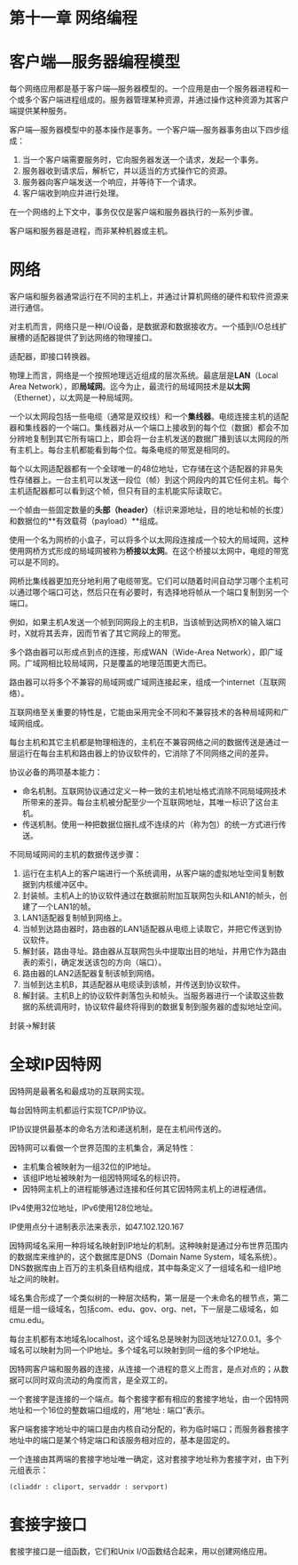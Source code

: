 # 第十一章 网络编程

# 客户端—服务器编程模型

每个网络应用都是基于客户端—服务器模型的。一个应用是由一个服务器进程和一个或多个客户端进程组成的。服务器管理某种资源，并通过操作这种资源为其客户端提供某种服务。

客户端—服务器模型中的基本操作是事务。一个客户端—服务器事务由以下四步组成：

1.  当一个客户端需要服务时，它向服务器发送一个请求，发起一个事务。
2.  服务器收到请求后，解析它，并以适当的方式操作它的资源。
3.  服务器向客户端发送一个响应，并等待下一个请求。
4.  客户端收到响应并进行处理。

在一个网络的上下文中，事务仅仅是客户端和服务器执行的一系列步骤。

客户端和服务器是进程，而非某种机器或主机。

# 网络

客户端和服务器通常运行在不同的主机上，并通过计算机网络的硬件和软件资源来进行通信。

对主机而言，网络只是一种I/O设备，是数据源和数据接收方。一个插到I/O总线扩展槽的适配器提供了到达网络的物理接口。

适配器，即接口转换器。

物理上而言，网络是一个按照地理远近组成的层次系统。最底层是**LAN**（Local Area Network），即**局域网**。迄今为止，最流行的局域网技术是**以太网**（Ethernet），以太网是一种局域网。

一个以太网段包括一些电缆（通常是双绞线）和一个**集线器**。电缆连接主机的适配器和集线器的一个端口。集线器对从一个端口上接收到的每个位（数据）都会不加分辨地复制到其它所有端口上，即会将一台主机发送的数据广播到该以太网段的所有主机上。每台主机都能看到每个位。每条电缆的带宽是相同的。

每个以太网适配器都有一个全球唯一的48位地址，它存储在这个适配器的非易失性存储器上。一台主机可以发送一段位（帧）到这个网段内的其它任何主机。每个主机适配器都可以看到这个帧，但只有目的主机能实际读取它。

一个帧由一些固定数量的**头部（header）**（标识来源地址，目的地址和帧的长度）和数据位的**有效载荷（payload）**组成。

使用一个名为网桥的小盒子，可以将多个以太网段连接成一个较大的局域网，这种使用网桥方式形成的局域网被称为**桥接以太网**。在这个桥接以太网中，电缆的带宽可以是不同的。

网桥比集线器更加充分地利用了电缆带宽。它们可以随着时间自动学习哪个主机可以通过哪个端口可达，然后只在有必要时，有选择地将帧从一个端口复制到另一个端口。

例如，如果主机A发送一个帧到同网段上的主机B，当该帧到达网桥X的输入端口时，X就将其丢弃，因而节省了其它网段上的带宽。

多个路由器可以形成点到点的连接，形成WAN（Wide-Area Network），即广域网。广域网相比较局域网，只是覆盖的地理范围更大而已。

路由器可以将多个不兼容的局域网或广域网连接起来，组成一个internet（互联网络）。



互联网络至关重要的特性是，它能由采用完全不同和不兼容技术的各种局域网和广域网组成。

每台主机和其它主机都是物理相连的，主机在不兼容网络之间的数据传送是通过一层运行在每台主机和路由器上的协议软件的，它消除了不同网络之间的差异。

协议必备的两项基本能力：

+   命名机制。互联网协议通过定义一种一致的主机地址格式消除不同局域网技术所带来的差异。每台主机被分配至少一个互联网地址，其唯一标识了这台主机。
+   传送机制。使用一种把数据位捆扎成不连续的片（称为包）的统一方式进行传送。

不同局域网间的主机的数据传送步骤：

1.  运行在主机A上的客户端进行一个系统调用，从客户端的虚拟地址空间复制数据到内核缓冲区中。
2.  封装帧。主机A上的协议软件通过在数据前附加互联网包头和LAN1的帧头，创建了一个LAN1的帧。
3.  LAN1适配器复制帧到网络上。
4.  当帧到达路由器时，路由器的LAN1适配器从电缆上读取它，并把它传送到协议软件。
5.  解封装，路由寻址。路由器从互联网包头中提取出目的地址，并用它作为路由表的索引，确定发送该包的方向（端口）。
6.  路由器的LAN2适配器复制该帧到网络。
7.  当帧到达主机B，其适配器从电缆读到该帧，并传送到协议软件。
8.  解封装。主机B上的协议软件剥落包头和帧头。当服务器进行一个读取这些数据的系统调用时，协议软件最终将得到的数据复制到服务器的虚拟地址空间。

封装->解封装

# 全球IP因特网

因特网是最著名和最成功的互联网实现。

每台因特网主机都运行实现TCP/IP协议。

IP协议提供最基本的命名方法和递送机制，是在主机间传送的。

因特网可以看做一个世界范围的主机集合，满足特性：

+   主机集合被映射为一组32位的IP地址。
+   该组IP地址被映射为一组因特网域名的标识符。
+   因特网主机上的进程能够通过连接和任何其它因特网主机上的进程通信。

IPv4使用32位地址，IPv6使用128位地址。

IP使用点分十进制表示法来表示，如47.102.120.167

因特网域名采用一种将域名映射到IP地址的机制。这种映射是通过分布世界范围内的数据库来维护的，这个数据库是DNS（Domain Name System，域名系统）。DNS数据库由上百万的主机条目结构组成，其中每条定义了一组域名和一组IP地址之间的映射。

域名集合形成了一个类似树的一种层次结构，第一层是一个未命名的根节点，第二组是一组一级域名，包括com、edu、gov、org、net，下一层是二级域名，如cmu.edu。

每台主机都有本地域名localhost，这个域名总是映射为回送地址127.0.0.1。多个域名可以映射为同一个IP地址。多个域名可以映射到同一组的多个IP地址。

因特网客户端和服务器的连接，从连接一个进程的意义上而言，是点对点的；从数据可以同时双向流动的角度而言，是全双工的。

一个套接字是连接的一个端点。每个套接字都有相应的套接字地址，由一个因特网地址和一个16位的整数端口组成的，用“地址 : 端口”表示。

客户端套接字地址中的端口是由内核自动分配的，称为临时端口；而服务器套接字地址中的端口是某个特定端口和该服务相对应的，基本是固定的。

一个连接由其两端的套接字地址唯一确定，这对套接字地址称为套接字对，由下列元组表示：

```shell
(cliaddr : cliport, servaddr : servport)
```

# 套接字接口

套接字接口是一组函数，它们和Unix I/O函数结合起来，用以创建网络应用。